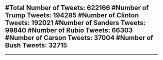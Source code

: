 #Total Number of Tweets: 622166 
#Number of Trump Tweets: 194285
#Number of Clinton Tweets: 192021
#Number of Sanders Tweets: 99840
#Number of Rubio Tweets: 66303
#Number of Carson Tweets: 37004
#Number of Bush Tweets: 32715
---
---
